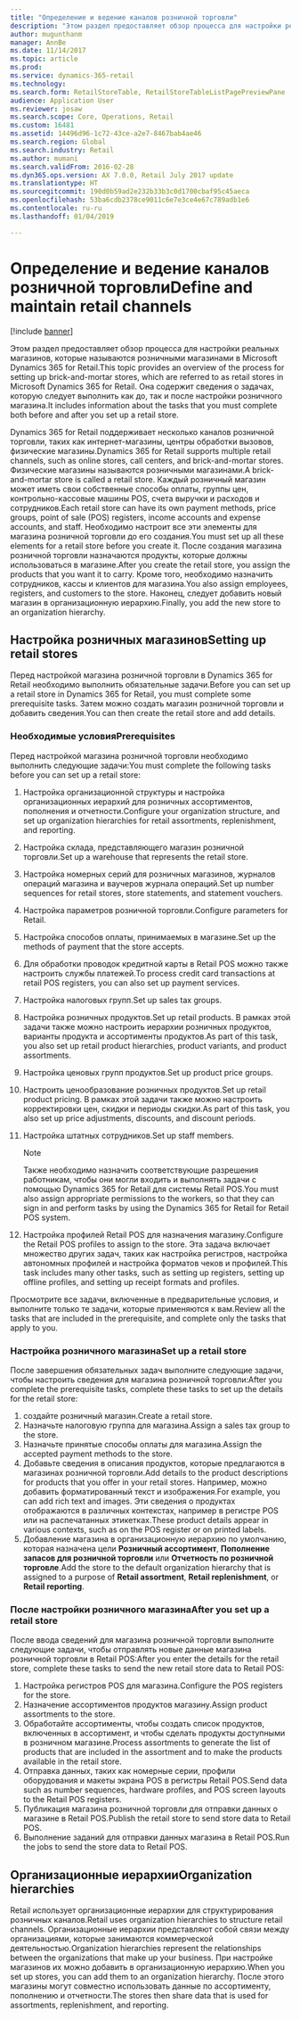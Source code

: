```yaml
---
title: "Определение и ведение каналов розничной торговли"
description: "Этом раздел предоставляет обзор процесса для настройки реальных магазинов, которые называются розничными магазинами в Microsoft Dynamics 365 for Retail. Она содержит сведения о задачах, которую следует выполнить как до, так и после настройки розничного магазина."
author: mugunthanm
manager: AnnBe
ms.date: 11/14/2017
ms.topic: article
ms.prod: 
ms.service: dynamics-365-retail
ms.technology: 
ms.search.form: RetailStoreTable, RetailStoreTableListPagePreviewPane
audience: Application User
ms.reviewer: josaw
ms.search.scope: Core, Operations, Retail
ms.custom: 16481
ms.assetid: 14496d96-1c72-43ce-a2e7-8467bab4ae46
ms.search.region: Global
ms.search.industry: Retail
ms.author: mumani
ms.search.validFrom: 2016-02-28
ms.dyn365.ops.version: AX 7.0.0, Retail July 2017 update
ms.translationtype: HT
ms.sourcegitcommit: 190d0b59ad2e232b33b3c0d1700cbaf95c45aeca
ms.openlocfilehash: 53ba6cdb2378ce9011c6e7e3ce4e67c789adb1e6
ms.contentlocale: ru-ru
ms.lasthandoff: 01/04/2019

---
```


# <a name="define-and-maintain-retail-channels"></a><span data-ttu-id="4e178-104">Определение и ведение каналов розничной торговли</span><span class="sxs-lookup"><span data-stu-id="4e178-104">Define and maintain retail channels</span></span>

[!include [banner](includes/banner.md)]

<span data-ttu-id="4e178-105">Этом раздел предоставляет обзор процесса для настройки реальных магазинов, которые называются розничными магазинами в Microsoft Dynamics 365 for Retail.</span><span class="sxs-lookup"><span data-stu-id="4e178-105">This topic provides an overview of the process for setting up brick-and-mortar stores, which are referred to as retail stores in Microsoft Dynamics 365 for Retail.</span></span> <span data-ttu-id="4e178-106">Она содержит сведения о задачах, которую следует выполнить как до, так и после настройки розничного магазина.</span><span class="sxs-lookup"><span data-stu-id="4e178-106">It includes information about the tasks that you must complete both before and after you set up a retail store.</span></span>

<span data-ttu-id="4e178-107">Dynamics 365 for Retail поддерживает несколько каналов розничной торговли, таких как интернет-магазины, центры обработки вызовов, физические магазины.</span><span class="sxs-lookup"><span data-stu-id="4e178-107">Dynamics 365 for Retail supports multiple retail channels, such as online stores, call centers, and brick-and-mortar stores.</span></span> <span data-ttu-id="4e178-108">Физические магазины называются розничными магазинами.</span><span class="sxs-lookup"><span data-stu-id="4e178-108">A brick-and-mortar store is called a retail store.</span></span> <span data-ttu-id="4e178-109">Каждый розничный магазин может иметь свои собственные способы оплаты, группы цен, контрольно-кассовые машины POS, счета выручки и расходов и сотрудников.</span><span class="sxs-lookup"><span data-stu-id="4e178-109">Each retail store can have its own payment methods, price groups, point of sale (POS) registers, income accounts and expense accounts, and staff.</span></span> <span data-ttu-id="4e178-110">Необходимо настроит все эти элементы для магазина розничной торговли до его создания.</span><span class="sxs-lookup"><span data-stu-id="4e178-110">You must set up all these elements for a retail store before you create it.</span></span> <span data-ttu-id="4e178-111">После создания магазина розничной торговли назначаются продукты, которые должны использоваться в магазине.</span><span class="sxs-lookup"><span data-stu-id="4e178-111">After you create the retail store, you assign the products that you want it to carry.</span></span> <span data-ttu-id="4e178-112">Кроме того, необходимо назначить сотрудников, кассы и клиентов для магазина.</span><span class="sxs-lookup"><span data-stu-id="4e178-112">You also assign employees, registers, and customers to the store.</span></span> <span data-ttu-id="4e178-113">Наконец, следует добавить новый магазин в организационную иерархию.</span><span class="sxs-lookup"><span data-stu-id="4e178-113">Finally, you add the new store to an organization hierarchy.</span></span>

## <a name="setting-up-retail-stores"></a><span data-ttu-id="4e178-114">Настройка розничных магазинов</span><span class="sxs-lookup"><span data-stu-id="4e178-114">Setting up retail stores</span></span>

<span data-ttu-id="4e178-115">Перед настройкой магазина розничной торговли в Dynamics 365 for Retail необходимо выполнить обязательные задачи.</span><span class="sxs-lookup"><span data-stu-id="4e178-115">Before you can set up a retail store in Dynamics 365 for Retail, you must complete some prerequisite tasks.</span></span> <span data-ttu-id="4e178-116">Затем можно создать магазин розничной торговли и добавить сведения.</span><span class="sxs-lookup"><span data-stu-id="4e178-116">You can then create the retail store and add details.</span></span>

### <a name="prerequisites"></a><span data-ttu-id="4e178-117">Необходимые условия</span><span class="sxs-lookup"><span data-stu-id="4e178-117">Prerequisites</span></span>

<span data-ttu-id="4e178-118">Перед настройкой магазина розничной торговли необходимо выполнить следующие задачи:</span><span class="sxs-lookup"><span data-stu-id="4e178-118">You must complete the following tasks before you can set up a retail store:</span></span>

1. <span data-ttu-id="4e178-119">Настройка организационной структуры и настройка организационных иерархий для розничных ассортиментов, пополнения и отчетности.</span><span class="sxs-lookup"><span data-stu-id="4e178-119">Configure your organization structure, and set up organization hierarchies for retail assortments, replenishment, and reporting.</span></span>
2. <span data-ttu-id="4e178-120">Настройка склада, представляющего магазин розничной торговли.</span><span class="sxs-lookup"><span data-stu-id="4e178-120">Set up a warehouse that represents the retail store.</span></span>
3. <span data-ttu-id="4e178-121">Настройка номерных серий для розничных магазинов, журналов операций магазина и ваучеров журнала операций.</span><span class="sxs-lookup"><span data-stu-id="4e178-121">Set up number sequences for retail stores, store statements, and statement vouchers.</span></span>
4. <span data-ttu-id="4e178-122">Настройка параметров розничной торговли.</span><span class="sxs-lookup"><span data-stu-id="4e178-122">Configure parameters for Retail.</span></span>
5. <span data-ttu-id="4e178-123">Настройка способов оплаты, принимаемых в магазине.</span><span class="sxs-lookup"><span data-stu-id="4e178-123">Set up the methods of payment that the store accepts.</span></span>
6. <span data-ttu-id="4e178-124">Для обработки проводок кредитной карты в Retail POS можно также настроить службы платежей.</span><span class="sxs-lookup"><span data-stu-id="4e178-124">To process credit card transactions at retail POS registers, you can also set up payment services.</span></span>
7. <span data-ttu-id="4e178-125">Настройка налоговых групп.</span><span class="sxs-lookup"><span data-stu-id="4e178-125">Set up sales tax groups.</span></span>
8. <span data-ttu-id="4e178-126">Настройка розничных продуктов.</span><span class="sxs-lookup"><span data-stu-id="4e178-126">Set up retail products.</span></span> <span data-ttu-id="4e178-127">В рамках этой задачи также можно настроить иерархии розничных продуктов, варианты продукта и ассортименты продуктов.</span><span class="sxs-lookup"><span data-stu-id="4e178-127">As part of this task, you also set up retail product hierarchies, product variants, and product assortments.</span></span>
9. <span data-ttu-id="4e178-128">Настройка ценовых групп продуктов.</span><span class="sxs-lookup"><span data-stu-id="4e178-128">Set up product price groups.</span></span>
10. <span data-ttu-id="4e178-129">Настроить ценообразование розничных продуктов.</span><span class="sxs-lookup"><span data-stu-id="4e178-129">Set up retail product pricing.</span></span> <span data-ttu-id="4e178-130">В рамках этой задачи также можно настроить корректировки цен, скидки и периоды скидки.</span><span class="sxs-lookup"><span data-stu-id="4e178-130">As part of this task, you also set up price adjustments, discounts, and discount periods.</span></span>
11. <span data-ttu-id="4e178-131">Настройка штатных сотрудников.</span><span class="sxs-lookup"><span data-stu-id="4e178-131">Set up staff members.</span></span>

    > [!NOTE]
    > <span data-ttu-id="4e178-132">Также необходимо назначить соответствующие разрешения работникам, чтобы они могли входить и выполнять задачи с помощью Dynamics 365 for Retail для системы Retail POS.</span><span class="sxs-lookup"><span data-stu-id="4e178-132">You must also assign appropriate permissions to the workers, so that they can sign in and perform tasks by using the Dynamics 365 for Retail for Retail POS system.</span></span>

12. <span data-ttu-id="4e178-133">Настройка профилей Retail POS для назначения магазину.</span><span class="sxs-lookup"><span data-stu-id="4e178-133">Configure the Retail POS profiles to assign to the store.</span></span> <span data-ttu-id="4e178-134">Эта задача включает множество других задач, таких как настройка регистров, настройка автономных профилей и настройка форматов чеков и профилей.</span><span class="sxs-lookup"><span data-stu-id="4e178-134">This task includes many other tasks, such as setting up registers, setting up offline profiles, and setting up receipt formats and profiles.</span></span>

<span data-ttu-id="4e178-135">Просмотрите все задачи, включенные в предварительные условия, и выполните только те задачи, которые применяются к вам.</span><span class="sxs-lookup"><span data-stu-id="4e178-135">Review all the tasks that are included in the prerequisite, and complete only the tasks that apply to you.</span></span>

### <a name="set-up-a-retail-store"></a><span data-ttu-id="4e178-136">Настройка розничного магазина</span><span class="sxs-lookup"><span data-stu-id="4e178-136">Set up a retail store</span></span>

<span data-ttu-id="4e178-137">После завершения обязательных задач выполните следующие задачи, чтобы настроить сведения для магазина розничной торговли:</span><span class="sxs-lookup"><span data-stu-id="4e178-137">After you complete the prerequisite tasks, complete these tasks to set up the details for the retail store:</span></span>

1. <span data-ttu-id="4e178-138">создайте розничный магазин.</span><span class="sxs-lookup"><span data-stu-id="4e178-138">Create a retail store.</span></span>
2. <span data-ttu-id="4e178-139">Назначьте налоговую группа для магазина.</span><span class="sxs-lookup"><span data-stu-id="4e178-139">Assign a sales tax group to the store.</span></span>
3. <span data-ttu-id="4e178-140">Назначьте принятые способы оплаты для магазина.</span><span class="sxs-lookup"><span data-stu-id="4e178-140">Assign the accepted payment methods to the store.</span></span>
4. <span data-ttu-id="4e178-141">Добавьте сведения в описания продуктов, которые предлагаются в магазинах розничной торговли.</span><span class="sxs-lookup"><span data-stu-id="4e178-141">Add details to the product descriptions for products that you offer in your retail stores.</span></span> <span data-ttu-id="4e178-142">Например, можно добавить форматированный текст и изображения.</span><span class="sxs-lookup"><span data-stu-id="4e178-142">For example, you can add rich text and images.</span></span> <span data-ttu-id="4e178-143">Эти сведения о продуктах отображаются в различных контекстах, например в регистре POS или на распечатанных этикетках.</span><span class="sxs-lookup"><span data-stu-id="4e178-143">These product details appear in various contexts, such as on the POS register or on printed labels.</span></span>
5. <span data-ttu-id="4e178-144">Добавление магазина в организационную иерархию по умолчанию, которая назначена цели **Розничный ассортимент**, **Пополнение запасов для розничной торговли** или **Отчетность по розничной торговле**.</span><span class="sxs-lookup"><span data-stu-id="4e178-144">Add the store to the default organization hierarchy that is assigned to a purpose of **Retail assortment**, **Retail replenishment**, or **Retail reporting**.</span></span>

### <a name="after-you-set-up-a-retail-store"></a><span data-ttu-id="4e178-145">После настройки розничного магазина</span><span class="sxs-lookup"><span data-stu-id="4e178-145">After you set up a retail store</span></span>

<span data-ttu-id="4e178-146">После ввода сведений для магазина розничной торговли выполните следующие задачи, чтобы отправлять новые данные магазина розничной торговли в Retail POS:</span><span class="sxs-lookup"><span data-stu-id="4e178-146">After you enter the details for the retail store, complete these tasks to send the new retail store data to Retail POS:</span></span>

1. <span data-ttu-id="4e178-147">Настройка регистров POS для магазина.</span><span class="sxs-lookup"><span data-stu-id="4e178-147">Configure the POS registers for the store.</span></span>
2. <span data-ttu-id="4e178-148">Назначение ассортиментов продуктов магазину.</span><span class="sxs-lookup"><span data-stu-id="4e178-148">Assign product assortments to the store.</span></span>
3. <span data-ttu-id="4e178-149">Обработайте ассортименты, чтобы создать список продуктов, включенных в ассортимент, и чтобы сделать продукты доступными в розничном магазине.</span><span class="sxs-lookup"><span data-stu-id="4e178-149">Process assortments to generate the list of products that are included in the assortment and to make the products available in the retail store.</span></span>
4. <span data-ttu-id="4e178-150">Отправка данных, таких как номерные серии, профили оборудования и макеты экрана POS в регистры Retail POS.</span><span class="sxs-lookup"><span data-stu-id="4e178-150">Send data such as number sequences, hardware profiles, and POS screen layouts to the Retail POS registers.</span></span>
5. <span data-ttu-id="4e178-151">Публикация магазина розничной торговли для отправки данных о магазине в Retail POS.</span><span class="sxs-lookup"><span data-stu-id="4e178-151">Publish the retail store to send store data to Retail POS.</span></span>
6. <span data-ttu-id="4e178-152">Выполнение заданий для отправки данных магазина в Retail POS.</span><span class="sxs-lookup"><span data-stu-id="4e178-152">Run the jobs to send the store data to Retail POS.</span></span>

## <a name="organization-hierarchies"></a><span data-ttu-id="4e178-153">Организационные иерархии</span><span class="sxs-lookup"><span data-stu-id="4e178-153">Organization hierarchies</span></span>

<span data-ttu-id="4e178-154">Retail использует организационные иерархии для структурирования розничных каналов.</span><span class="sxs-lookup"><span data-stu-id="4e178-154">Retail uses organization hierarchies to structure retail channels.</span></span> <span data-ttu-id="4e178-155">Организационные иерархии представляют собой связи между организациями, которые занимаются коммерческой деятельностью.</span><span class="sxs-lookup"><span data-stu-id="4e178-155">Organization hierarchies represent the relationships between the organizations that make up your business.</span></span> <span data-ttu-id="4e178-156">При настройке магазинов их можно добавить в организационную иерархию.</span><span class="sxs-lookup"><span data-stu-id="4e178-156">When you set up stores, you can add them to an organization hierarchy.</span></span> <span data-ttu-id="4e178-157">После этого магазины могут совместно использовать данные по ассортименту, пополнению и отчетности.</span><span class="sxs-lookup"><span data-stu-id="4e178-157">The stores then share data that is used for assortments, replenishment, and reporting.</span></span>

